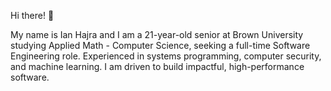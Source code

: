 Hi there! 👋

My name is Ian Hajra and I am a 21-year-old senior at Brown University studying Applied Math - Computer Science, seeking a full-time Software Engineering role. Experienced in
systems programming, computer security, and machine learning. I am driven to build impactful, high-performance software.
<!--
**ianhajra/ianhajra** is a ✨ _special_ ✨ repository because its `README.md` (this file) appears on your GitHub profile.

Here are some ideas to get you started:

- 🔭 I’m currently working on ...
- 🌱 I’m currently learning ...
- 👯 I’m looking to collaborate on ...
- 🤔 I’m looking for help with ...
- 💬 Ask me about ...
- 📫 How to reach me: ...
- 😄 Pronouns: ...
- ⚡ Fun fact: ...
-->
